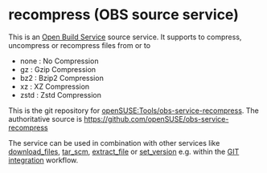 # recompress (OBS source service) 

This is an [Open Build Service](http://openbuildservice.org/) source service. It supports to compress, uncompress or recompress files from or to

* none : No Compression
* gz   : Gzip Compression
* bz2  : Bzip2 Compression
* xz   : XZ Compression
* zstd : Zstd Compression

This is the git repository for [openSUSE:Tools/obs-service-recompress](https://build.opensuse.org/package/show/openSUSE:Tools/obs-service-recompress). The authoritative source is https://github.com/openSUSE/obs-service-recompress

The service can be used in combination with other services like [download_files](https://github.com/openSUSE/obs-service-download_files), [tar_scm](https://github.com/openSUSE/obs-service-tar_scm), [extract_file](https://github.com/openSUSE/obs-service-extract_file) or [set_version](https://github.com/openSUSE/obs-service-set_version) e.g. within the [GIT integration](https://en.opensuse.org/openSUSE:Build_Service_Concept_SourceService#Example_2:_GIT_integration) workflow.

